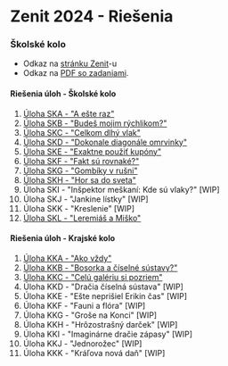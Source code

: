 # Zenit 2024 - Riešenia

### Školské kolo

- Odkaz na [stránku Zenit](https://zenit.ksp.sk/)-u
- Odkaz na [PDF so zadaniami](https://zenit.ksp.sk/static/zenit24sk.8ef3cb09f83b.pdf).

#### Riešenia úloh - Školské kolo
1. [Úloha SKA - "A ešte raz"](SK/SKA/)
2. [Úloha SKB - "Budeš mojim rýchlikom?"](SK/SKB/)
3. [Úloha SKC - "Celkom dlhý vlak"](SK/SKC/)
4. [Úloha SKD - "Dokonale diagonále omrvinky"](SK/SKD/)
5. [Úloha SKE - "Exaktne použiť kupóny"](SK/SKE/)
6. [Úloha SKF - "Fakt sú rovnaké?"](SK/SKF/)
7. [Úloha SKG - "Gombíky v rušni"](SK/SKG/)
8. [Úloha SKH - "Hor sa do sveta"](SK/SKH/)
9. Úloha SKI - "Inšpektor meškaní: Kde sú vlaky?" [WIP]
10. Úloha SKJ - "Jankine lístky" [WIP]
11. Úloha SKK - "Kreslenie" [WIP]
12. [Úloha SKL - "Leremiáš a Miško"](SK/SKL/)


#### Riešenia úloh - Krajské kolo
1. [Úloha KKA - "Ako vždy"](KK/KKA/)
2. [Úloha KKB - "Bosorka a číselné sústavy?"](KK/KKB/)
3. [Úloha KKC - "Celú galériu si pozriem"](KK/KKC/)
4. Úloha KKD - "Dračia číselná sústava" [WIP]
5. Úloha KKE - "Ešte neprišiel Erikin čas" [WIP]
6. Úloha KKF - "Fauni a flóra" [WIP]
7. Úloha KKG - "Groše na Konci" [WIP]
8. Úloha KKH - "Hrôzostrašný darček" [WIP]
9. Úloha KKI - "Imaginárne dračie zápasy" [WIP]
10. Úloha KKJ - "Jednorožec" [WIP]
11. Úloha KKK - "Kráľova nová daň" [WIP]